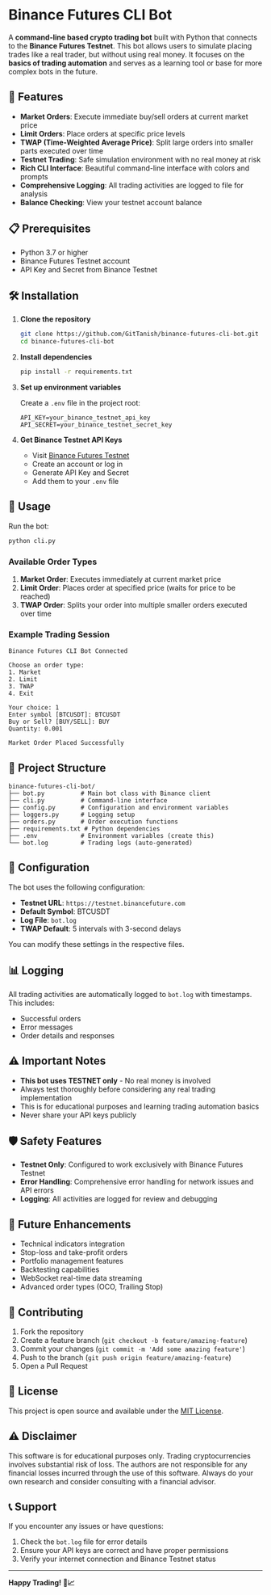 # Binance Futures CLI Bot

A **command-line based crypto trading bot** built with Python that connects to the **Binance Futures Testnet**. This bot allows users to simulate placing trades like a real trader, but without using real money. It focuses on the **basics of trading automation** and serves as a learning tool or base for more complex bots in the future.

## 🚀 Features

- **Market Orders**: Execute immediate buy/sell orders at current market price
- **Limit Orders**: Place orders at specific price levels
- **TWAP (Time-Weighted Average Price)**: Split large orders into smaller parts executed over time
- **Testnet Trading**: Safe simulation environment with no real money at risk
- **Rich CLI Interface**: Beautiful command-line interface with colors and prompts
- **Comprehensive Logging**: All trading activities are logged to file for analysis
- **Balance Checking**: View your testnet account balance

## 📋 Prerequisites

- Python 3.7 or higher
- Binance Futures Testnet account
- API Key and Secret from Binance Testnet

## 🛠️ Installation

1. **Clone the repository**
   ```bash
   git clone https://github.com/GitTanish/binance-futures-cli-bot.git
   cd binance-futures-cli-bot
   ```

2. **Install dependencies**
   ```bash
   pip install -r requirements.txt
   ```

3. **Set up environment variables**
   
   Create a `.env` file in the project root:
   ```env
   API_KEY=your_binance_testnet_api_key
   API_SECRET=your_binance_testnet_secret_key
   ```

4. **Get Binance Testnet API Keys**
   - Visit [Binance Futures Testnet](https://testnet.binancefuture.com/)
   - Create an account or log in
   - Generate API Key and Secret
   - Add them to your `.env` file

## 🚀 Usage

Run the bot:
```bash
python cli.py
```

### Available Order Types

1. **Market Order**: Executes immediately at current market price
2. **Limit Order**: Places order at specified price (waits for price to be reached)
3. **TWAP Order**: Splits your order into multiple smaller orders executed over time

### Example Trading Session

```
Binance Futures CLI Bot Connected

Choose an order type:
1. Market
2. Limit  
3. TWAP
4. Exit

Your choice: 1
Enter symbol [BTCUSDT]: BTCUSDT
Buy or Sell? [BUY/SELL]: BUY
Quantity: 0.001

Market Order Placed Successfully
```

## 📁 Project Structure

```
binance-futures-cli-bot/
├── bot.py          # Main bot class with Binance client
├── cli.py          # Command-line interface
├── config.py       # Configuration and environment variables
├── loggers.py      # Logging setup
├── orders.py       # Order execution functions
├── requirements.txt # Python dependencies
├── .env            # Environment variables (create this)
└── bot.log         # Trading logs (auto-generated)
```

## 🔧 Configuration

The bot uses the following configuration:

- **Testnet URL**: `https://testnet.binancefuture.com`
- **Default Symbol**: BTCUSDT
- **Log File**: `bot.log`
- **TWAP Default**: 5 intervals with 3-second delays

You can modify these settings in the respective files.

## 📊 Logging

All trading activities are automatically logged to `bot.log` with timestamps. This includes:
- Successful orders
- Error messages
- Order details and responses

## ⚠️ Important Notes

- **This bot uses TESTNET only** - No real money is involved
- Always test thoroughly before considering any real trading implementation
- This is for educational purposes and learning trading automation basics
- Never share your API keys publicly

## 🛡️ Safety Features

- **Testnet Only**: Configured to work exclusively with Binance Futures Testnet
- **Error Handling**: Comprehensive error handling for network issues and API errors
- **Logging**: All activities are logged for review and debugging

## 🔮 Future Enhancements

- Technical indicators integration
- Stop-loss and take-profit orders
- Portfolio management features
- Backtesting capabilities
- WebSocket real-time data streaming
- Advanced order types (OCO, Trailing Stop)

## 🤝 Contributing

1. Fork the repository
2. Create a feature branch (`git checkout -b feature/amazing-feature`)
3. Commit your changes (`git commit -m 'Add some amazing feature'`)
4. Push to the branch (`git push origin feature/amazing-feature`)
5. Open a Pull Request

## 📝 License

This project is open source and available under the [MIT License](LICENSE).

## ⚠️ Disclaimer

This software is for educational purposes only. Trading cryptocurrencies involves substantial risk of loss. The authors are not responsible for any financial losses incurred through the use of this software. Always do your own research and consider consulting with a financial advisor.

## 📞 Support

If you encounter any issues or have questions:
1. Check the `bot.log` file for error details
2. Ensure your API keys are correct and have proper permissions
3. Verify your internet connection and Binance Testnet status

---

**Happy Trading! 🚀📈**
